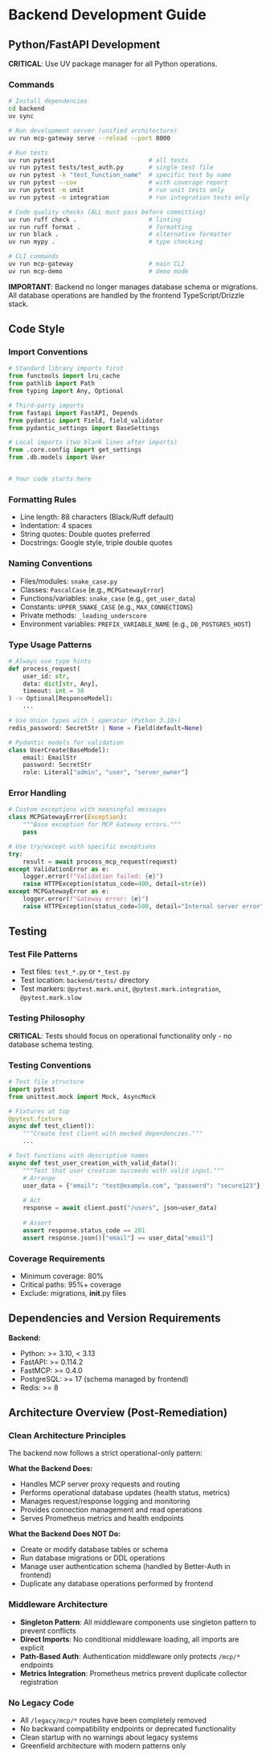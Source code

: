 # Backend Development Guide

## Python/FastAPI Development

**CRITICAL**: Use UV package manager for all Python operations.

### Commands

```bash
# Install dependencies
cd backend
uv sync

# Run development server (unified architecture)
uv run mcp-gateway serve --reload --port 8000

# Run tests
uv run pytest                          # all tests
uv run pytest tests/test_auth.py       # single test file
uv run pytest -k "test_function_name"  # specific test by name
uv run pytest --cov                    # with coverage report
uv run pytest -m unit                  # run unit tests only
uv run pytest -m integration           # run integration tests only

# Code quality checks (ALL must pass before committing)
uv run ruff check .                    # linting
uv run ruff format .                   # formatting
uv run black .                         # alternative formatter
uv run mypy .                          # type checking

# CLI commands
uv run mcp-gateway                     # main CLI
uv run mcp-demo                        # demo mode
```

**IMPORTANT**: Backend no longer manages database schema or migrations. All database operations are handled by the frontend TypeScript/Drizzle stack.

## Code Style

### Import Conventions
```python
# Standard library imports first
from functools import lru_cache
from pathlib import Path
from typing import Any, Optional

# Third-party imports
from fastapi import FastAPI, Depends
from pydantic import Field, field_validator
from pydantic_settings import BaseSettings

# Local imports (two blank lines after imports)
from .core.config import get_settings
from .db.models import User


# Your code starts here
```

### Formatting Rules
- Line length: 88 characters (Black/Ruff default)
- Indentation: 4 spaces
- String quotes: Double quotes preferred
- Docstrings: Google style, triple double quotes

### Naming Conventions
- Files/modules: `snake_case.py`
- Classes: `PascalCase` (e.g., `MCPGatewayError`)
- Functions/variables: `snake_case` (e.g., `get_user_data`)
- Constants: `UPPER_SNAKE_CASE` (e.g., `MAX_CONNECTIONS`)
- Private methods: `_leading_underscore`
- Environment variables: `PREFIX_VARIABLE_NAME` (e.g., `DB_POSTGRES_HOST`)

### Type Usage Patterns
```python
# Always use type hints
def process_request(
    user_id: str,
    data: dict[str, Any],
    timeout: int = 30
) -> Optional[ResponseModel]:
    ...

# Use Union types with | operator (Python 3.10+)
redis_password: SecretStr | None = Field(default=None)

# Pydantic models for validation
class UserCreate(BaseModel):
    email: EmailStr
    password: SecretStr
    role: Literal["admin", "user", "server_owner"]
```

### Error Handling
```python
# Custom exceptions with meaningful messages
class MCPGatewayError(Exception):
    """Base exception for MCP Gateway errors."""
    pass

# Use try/except with specific exceptions
try:
    result = await process_mcp_request(request)
except ValidationError as e:
    logger.error(f"Validation failed: {e}")
    raise HTTPException(status_code=400, detail=str(e))
except MCPGatewayError as e:
    logger.error(f"Gateway error: {e}")
    raise HTTPException(status_code=500, detail="Internal server error")
```

## Testing

### Test File Patterns
- Test files: `test_*.py` or `*_test.py`
- Test location: `backend/tests/` directory
- Test markers: `@pytest.mark.unit`, `@pytest.mark.integration`, `@pytest.mark.slow`

### Testing Philosophy
**CRITICAL**: Tests should focus on operational functionality only - no database schema testing.

### Testing Conventions
```python
# Test file structure
import pytest
from unittest.mock import Mock, AsyncMock

# Fixtures at top
@pytest.fixture
async def test_client():
    """Create test client with mocked dependencies."""
    ...

# Test functions with descriptive names
async def test_user_creation_with_valid_data():
    """Test that user creation succeeds with valid input."""
    # Arrange
    user_data = {"email": "test@example.com", "password": "secure123"}
    
    # Act
    response = await client.post("/users", json=user_data)
    
    # Assert
    assert response.status_code == 201
    assert response.json()["email"] == user_data["email"]
```

### Coverage Requirements
- Minimum coverage: 80%
- Critical paths: 95%+ coverage
- Exclude: migrations, **init**.py files

## Dependencies and Version Requirements

**Backend:**
- Python: >= 3.10, < 3.13
- FastAPI: >= 0.114.2
- FastMCP: >= 0.4.0
- PostgreSQL: >= 17 (schema managed by frontend)
- Redis: >= 8

## Architecture Overview (Post-Remediation)

### Clean Architecture Principles
The backend now follows a strict operational-only pattern:

**What the Backend Does:**
- Handles MCP server proxy requests and routing
- Performs operational database updates (health status, metrics)
- Manages request/response logging and monitoring
- Provides connection management and read operations
- Serves Prometheus metrics and health endpoints

**What the Backend Does NOT Do:**
- Create or modify database tables or schema
- Run database migrations or DDL operations
- Manage user authentication schema (handled by Better-Auth in frontend)
- Duplicate any database operations performed by frontend

### Middleware Architecture
- **Singleton Pattern**: All middleware components use singleton pattern to prevent conflicts
- **Direct Imports**: No conditional middleware loading, all imports are explicit
- **Path-Based Auth**: Authentication middleware only protects `/mcp/*` endpoints
- **Metrics Integration**: Prometheus metrics prevent duplicate collector registration

### No Legacy Code
- All `/legacy/mcp/*` routes have been completely removed
- No backward compatibility endpoints or deprecated functionality
- Clean startup with no warnings about legacy systems
- Greenfield architecture with modern patterns only
